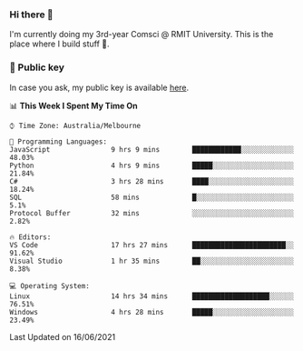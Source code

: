 ### Hi there 👋

I'm currently doing my 3rd-year Comsci @ RMIT University. This is the place where I build stuff 👀. 

### 🔑 Public key

In case you ask, my public key is available [here](https://public.auspham.dev/).

<!--START_SECTION:waka-->
📊 **This Week I Spent My Time On** 

```text
⌚︎ Time Zone: Australia/Melbourne

💬 Programming Languages: 
JavaScript               9 hrs 9 mins        ████████████░░░░░░░░░░░░░   48.03% 
Python                   4 hrs 9 mins        █████░░░░░░░░░░░░░░░░░░░░   21.84% 
C#                       3 hrs 28 mins       ████░░░░░░░░░░░░░░░░░░░░░   18.24% 
SQL                      58 mins             █░░░░░░░░░░░░░░░░░░░░░░░░   5.1% 
Protocol Buffer          32 mins             ░░░░░░░░░░░░░░░░░░░░░░░░░   2.82%

🔥 Editors: 
VS Code                  17 hrs 27 mins      ███████████████████████░░   91.62% 
Visual Studio            1 hr 35 mins        ██░░░░░░░░░░░░░░░░░░░░░░░   8.38%

💻 Operating System: 
Linux                    14 hrs 34 mins      ███████████████████░░░░░░   76.51% 
Windows                  4 hrs 28 mins       █████░░░░░░░░░░░░░░░░░░░░   23.49%

```


 Last Updated on 16/06/2021
<!--END_SECTION:waka-->

<!--
**rockmanvnx6/rockmanvnx6** is a ✨ _special_ ✨ repository because its `README.md` (this file) appears on your GitHub profile.

Here are some ideas to get you started:

- 🔭 I’m currently working on ...
- 🌱 I’m currently learning ...
- 👯 I’m looking to collaborate on ...
- 🤔 I’m looking for help with ...
- 💬 Ask me about ...
- 📫 How to reach me: ...
- 😄 Pronouns: ...
- ⚡ Fun fact: ...
-->
